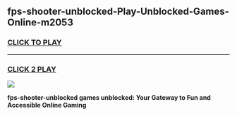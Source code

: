 
## fps-shooter-unblocked-Play-Unblocked-Games-Online-m2053
<h3>
<a href="https://premium76.site?title=fps-shooter-unblocked&ref=24A">CLICK TO PLAY</a></h3>
<hr>

<h3>
<a href="https://premium76.site?title=fps-shooter-unblocked&ref=24A">CLICK 2 PLAY</a>
  
</h3>

<a href="https://premium76.site?title=fps-shooter-unblocked&ref=24A"><img src="https://clearcache.store/games.png"></a>


**fps-shooter-unblocked games unblocked: Your Gateway to Fun and Accessible Online Gaming**
